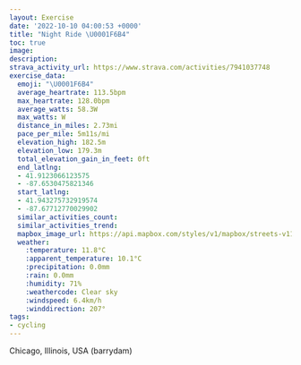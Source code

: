 ```yaml
---
layout: Exercise
date: '2022-10-10 04:00:53 +0000'
title: "Night Ride \U0001F6B4"
toc: true
image:
description:
strava_activity_url: https://www.strava.com/activities/7941037748
exercise_data:
  emoji: "\U0001F6B4"
  average_heartrate: 113.5bpm
  max_heartrate: 128.0bpm
  average_watts: 58.3W
  max_watts: W
  distance_in_miles: 2.73mi
  pace_per_mile: 5m11s/mi
  elevation_high: 182.5m
  elevation_low: 179.3m
  total_elevation_gain_in_feet: 0ft
  end_latlng:
  - 41.9123066123575
  - -87.6530475821346
  start_latlng:
  - 41.943275732919574
  - -87.67712770029902
  similar_activities_count:
  similar_activities_trend:
  mapbox_image_url: https://api.mapbox.com/styles/v1/mapbox/streets-v11/static/path-5+787af2-1.0(wv~~FjucvOpHIhB%40dHMhBAfCE%5E%40zAG%7CABx%40EjOQ~%40Gf%40ARCTKn%40_%40%5Ea%40jCeDlIaK%60CkCtCiDnBiC~AiCrIuMlB_D%7C%40oACAX%5BdC%7DDf%40o%40zM%7DSxAsBn%40oAbMiRvBiDtAmBjAoBpFkIdFcI),pin-s-s+e5b22e(-87.67846,41.94172),pin-s-f+89ae00(-87.65448,41.9144)/auto/800x800?access_token=pk.eyJ1Ijoiam9zaGJlY2ttYW4iLCJhIjoiY205eWR2aDd1MWZ6djJrbXc4a3M0bWZleiJ9.XiG9OWkNcZk2QzjJbxLB4A
  weather:
    :temperature: 11.8°C
    :apparent_temperature: 10.1°C
    :precipitation: 0.0mm
    :rain: 0.0mm
    :humidity: 71%
    :weathercode: Clear sky
    :windspeed: 6.4km/h
    :winddirection: 207°
tags:
- cycling
---
```

Chicago, Illinois, USA (barrydam)
